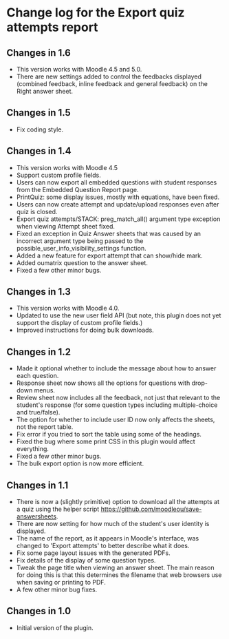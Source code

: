 # Change log for the Export quiz attempts report


## Changes in 1.6

* This version works with Moodle 4.5 and 5.0.
* There are new settings added to control the feedbacks displayed (combined feedback, inline feedback and
  general feedback) on the Right answer sheet.


## Changes in 1.5

* Fix coding style.


## Changes in 1.4

* This version works with Moodle 4.5
* Support custom profile fields.
* Users can now export all embedded questions with student responses from the Embedded Question Report page.
* PrintQuiz: some display issues, mostly with equations, have been fixed.
* Users can now create attempt and update/upload responses even after quiz is closed.
* Export quiz attempts/STACK: preg_match_all() argument type exception when viewing Attempt sheet fixed.
* Fixed an exception in Quiz Answer sheets that was caused by an incorrect argument type being passed to
  the possible_user_info_visibility_settings function.
* Added a new feature for export attempt that can show/hide mark.
* Added oumatrix question to the answer sheet.
* Fixed a few other minor bugs.


## Changes in 1.3

* This version works with Moodle 4.0.
* Updated to use the new user field API (but note, this plugin does not yet
  support the display of custom profile fields.)
* Improved instructions for doing bulk downloads.


## Changes in 1.2

* Made it optional whether to include the message about how to answer each question.
* Response sheet now shows all the options for questions with drop-down menus.
* Review sheet now includes all the feedback, not just that relevant to the student's
  response (for some question types including multiple-choice and true/false).
* The option for whether to include user ID now only affects the sheets, not the report table.
* Fix error if you tried to sort the table using some of the headings.
* Fixed the bug where some print CSS in this plugin would affect everything.
* Fixed a few other minor bugs.
* The bulk export option is now more efficient.


## Changes in 1.1

* There is now a (slightly primitive) option to download all the attempts at a quiz
  using the helper script https://github.com/moodleou/save-answersheets.
* There are now setting for how much of the student's user identity is displayed.
* The name of the report, as it appears in Moodle's interface, was changed to
  'Export attempts' to better describe what it does.
* Fix some page layout issues with the generated PDFs.
* Fix details of the display of some question types.
* Tweak the page title when viewing an answer sheet. The main reason for doing this is
  that this determines the filename that web browsers use when saving or printing to PDF.
* A few other minor bug fixes.


## Changes in 1.0

* Initial version of the plugin.
